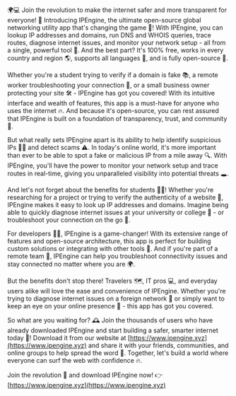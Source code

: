 🌍💻 Join the revolution to make the internet safer and more transparent for everyone! 💪 Introducing IPEngine, the ultimate open-source global networking utility app that's changing the game 🚀! With IPEngine, you can lookup IP addresses and domains, run DNS and WHOIS queries, trace routes, diagnose internet issues, and monitor your network setup - all from a single, powerful tool 🔧. And the best part? It's 100% free, works in every country and region 🌎, supports all languages 💬, and is fully open-source 👀.

Whether you're a student trying to verify if a domain is fake 📚, a remote worker troubleshooting your connection 🏢, or a small business owner protecting your site 🛠️ - IPEngine has got you covered! With its intuitive interface and wealth of features, this app is a must-have for anyone who uses the internet 🔥. And because it's open-source, you can rest assured that IPEngine is built on a foundation of transparency, trust, and community 👫.

But what really sets IPEngine apart is its ability to help identify suspicious IPs 🕵️‍♀️ and detect scams ⚠️. In today's online world, it's more important than ever to be able to spot a fake or malicious IP from a mile away 🔍. With IPEngine, you'll have the power to monitor your network setup and trace routes in real-time, giving you unparalleled visibility into potential threats 🕳️.

And let's not forget about the benefits for students 👩‍🎓! Whether you're researching for a project or trying to verify the authenticity of a website 🔮, IPEngine makes it easy to look up IP addresses and domains. Imagine being able to quickly diagnose internet issues at your university or college 🏫 - or troubleshoot your connection on the go 🚀.

For developers 👩‍💻, IPEngine is a game-changer! With its extensive range of features and open-source architecture, this app is perfect for building custom solutions or integrating with other tools 🔧. And if you're part of a remote team 💼, IPEngine can help you troubleshoot connectivity issues and stay connected no matter where you are 🌍.

But the benefits don't stop there! Travelers 🗺️, IT pros 💻, and everyday users alike will love the ease and convenience of IPEngine. Whether you're trying to diagnose internet issues on a foreign network 📲 or simply want to keep an eye on your online presence 👀 - this app has got you covered.

So what are you waiting for? 🕰️ Join the thousands of users who have already downloaded IPEngine and start building a safer, smarter internet today 🌟! Download it from our website at [https://www.ipengine.xyz](https://www.ipengine.xyz) and share it with your friends, communities, and online groups to help spread the word 💬. Together, let's build a world where everyone can surf the web with confidence 🔥.

Join the revolution 🚀 and download IPEngine now! 👉 [https://www.ipengine.xyz](https://www.ipengine.xyz)